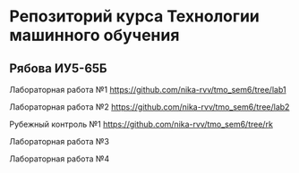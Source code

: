 # Репозиторий курса Технологии машинного обучения
## Рябова ИУ5-65Б
Лабораторная работа №1 https://github.com/nika-rvv/tmo_sem6/tree/lab1

Лабораторная работа №2 https://github.com/nika-rvv/tmo_sem6/tree/lab2

Рубежный контроль №1 https://github.com/nika-rvv/tmo_sem6/tree/rk

Лабораторная работа №3

Лабораторная работа №4
